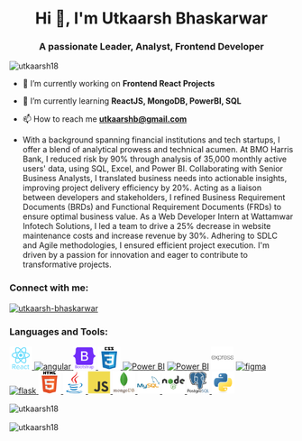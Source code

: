<h1 align="center">Hi 👋, I'm Utkaarsh Bhaskarwar</h1>
<h3 align="center">A passionate Leader, Analyst, Frontend Developer</h3>

<p align="left"> <img src="https://komarev.com/ghpvc/?username=utkaarsh18&label=Profile%20views&color=0e75b6&style=flat" alt="utkaarsh18" /> </p>

- 🔭 I’m currently working on **Frontend React Projects**

- 🌱 I’m currently learning **ReactJS, MongoDB, PowerBI, SQL**
  
- 📫 How to reach me **utkaarshb@gmail.com**

- With a background spanning financial institutions and tech startups, I offer a blend of analytical prowess and technical acumen. At BMO Harris Bank, I reduced risk by 90% through analysis of 35,000 monthly active users' data, using SQL, Excel, and Power BI. Collaborating with Senior Business Analysts, I translated business needs into actionable insights, improving project delivery efficiency by 20%. Acting as a liaison between developers and stakeholders, I refined Business Requirement Documents (BRDs) and Functional Requirement Documents (FRDs) to ensure optimal business value. As a Web Developer Intern at Wattamwar Infotech Solutions, I led a team to drive a 25% decrease in website maintenance costs and increase revenue by 30%. Adhering to SDLC and Agile methodologies, I ensured efficient project execution. I'm driven by a passion for innovation and eager to contribute to transformative projects.

<h3 align="left">Connect with me:</h3>
<p align="left">
<a href="https://linkedin.com/in/utkaarsh-bhaskarwar" target="blank"><img align="center" src="https://raw.githubusercontent.com/rahuldkjain/github-profile-readme-generator/master/src/images/icons/Social/linked-in-alt.svg" alt="utkaarsh-bhaskarwar" height="30" width="40" /></a>
</p>

<h3 align="left">Languages and Tools:</h3>
<p align="left"> <a href="https://reactjs.org/" target="_blank" rel="noreferrer"> <img src="https://raw.githubusercontent.com/devicons/devicon/master/icons/react/react-original-wordmark.svg" alt="react" width="40" height="40"/> </a> <a href="https://angular.io" target="_blank" rel="noreferrer"> <img src="https://angular.io/assets/images/logos/angular/angular.svg" alt="angular" width="40" height="40"/> </a> <a href="https://getbootstrap.com" target="_blank" rel="noreferrer"> <img src="https://raw.githubusercontent.com/devicons/devicon/master/icons/bootstrap/bootstrap-plain-wordmark.svg" alt="bootstrap" width="40" height="40"/> </a> <a href="https://www.w3schools.com/css/" target="_blank" rel="noreferrer"> <img src="https://raw.githubusercontent.com/devicons/devicon/master/icons/css3/css3-original-wordmark.svg" alt="css3" width="40" height="40"/> </a> <a href="https://expressjs.com" target="_blank" rel="noreferrer">
<a href="https://powerbi.microsoft.com/" target="_blank" rel="noreferrer"><img src="https://github.com/microsoft/PowerBI-Icons/blob/main/SVG/Desktop.svg" alt="Power BI" width="40" height="40"/></a>
<a href="https://powerbi.microsoft.com/" target="_blank" rel="noreferrer"><img src="https://cloud.githubusercontent.com/assets/1724406/14420001/cfc72600-ffc9-11e5-8743-9b94ce8af254.png" alt="Power BI" width="40" height="40"/></a>
<img src="https://raw.githubusercontent.com/devicons/devicon/master/icons/express/express-original-wordmark.svg" alt="express" width="40" height="40"/> </a> <a href="https://www.figma.com/" target="_blank" rel="noreferrer"> <img src="https://www.vectorlogo.zone/logos/figma/figma-icon.svg" alt="figma" width="40" height="40"/> </a> <a href="https://flask.palletsprojects.com/" target="_blank" rel="noreferrer"> <img src="https://www.vectorlogo.zone/logos/pocoo_flask/pocoo_flask-icon.svg" alt="flask" width="40" height="40"/> </a> <a href="https://www.w3.org/html/" target="_blank" rel="noreferrer"> <img src="https://raw.githubusercontent.com/devicons/devicon/master/icons/html5/html5-original-wordmark.svg" alt="html5" width="40" height="40"/> </a> <a href="https://www.java.com" target="_blank" rel="noreferrer"> <img src="https://raw.githubusercontent.com/devicons/devicon/master/icons/java/java-original.svg" alt="java" width="40" height="40"/> </a> <a href="https://developer.mozilla.org/en-US/docs/Web/JavaScript" target="_blank" rel="noreferrer"> <img src="https://raw.githubusercontent.com/devicons/devicon/master/icons/javascript/javascript-original.svg" alt="javascript" width="40" height="40"/> </a> <a href="https://www.mongodb.com/" target="_blank" rel="noreferrer"> <img src="https://raw.githubusercontent.com/devicons/devicon/master/icons/mongodb/mongodb-original-wordmark.svg" alt="mongodb" width="40" height="40"/> </a> <a href="https://www.mysql.com/" target="_blank" rel="noreferrer"> <img src="https://raw.githubusercontent.com/devicons/devicon/master/icons/mysql/mysql-original-wordmark.svg" alt="mysql" width="40" height="40"/> </a> <a href="https://nodejs.org" target="_blank" rel="noreferrer"> <img src="https://raw.githubusercontent.com/devicons/devicon/master/icons/nodejs/nodejs-original-wordmark.svg" alt="nodejs" width="40" height="40"/> </a> <a href="https://www.postgresql.org" target="_blank" rel="noreferrer"> <img src="https://raw.githubusercontent.com/devicons/devicon/master/icons/postgresql/postgresql-original-wordmark.svg" alt="postgresql" width="40" height="40"/> </a> <a href="https://www.python.org" target="_blank" rel="noreferrer"> <img src="https://raw.githubusercontent.com/devicons/devicon/master/icons/python/python-original.svg" alt="python" width="40" height="40"/> </a>  </p>

<p><img align="center" src="https://github-readme-stats.vercel.app/api/top-langs?username=utkaarsh18&show_icons=true&locale=en&layout=compact" alt="utkaarsh18" /></p>

<p><img align="center" src="https://github-readme-streak-stats.herokuapp.com/?user=utkaarsh18&" alt="utkaarsh18" /></p>
